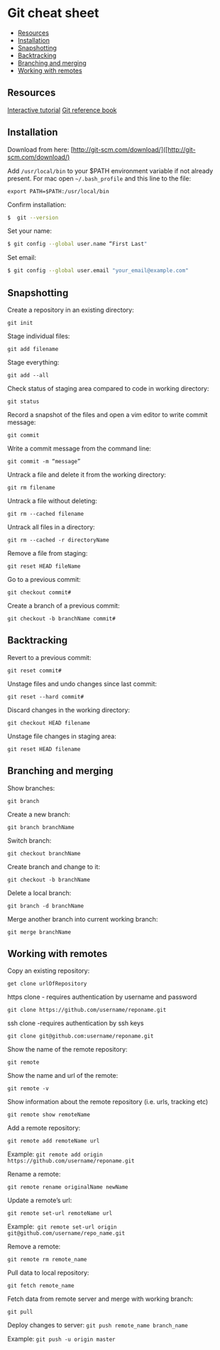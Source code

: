 Git cheat sheet
=======================================
- [Resources](#resources)
- [Installation](#installation)
- [Snapshotting](#snapshotting)
- [Backtracking](#backtracking)
- [Branching and merging](#branching-and-merging)
- [Working with remotes](#working-with-remotes)



Resources
---------------------------------------

[Interactive tutorial](https://try.github.io/levels/1/challenges/1)
[Git reference book](https://git-scm.com/book/en/v2)


Installation
---------------------------------------

Download from here: [http://git-scm.com/download/]([http://git-scm.com/download/)

Add `/usr/local/bin` to your $PATH environment variable if not already present.  For mac open `~/.bash_profile` and this line to the file:

```
export PATH=$PATH:/usr/local/bin
```

Confirm installation:
```bash
$  git --version
```
Set your name:
```bash
$ git config --global user.name “First Last"
```
Set email: 
```bash
$ git config --global user.email "your_email@example.com"
```

Snapshotting
---------------------------------------

Create a repository in an existing directory:

`git init`


Stage individual files:

`git add filename`


Stage everything:

`git add --all`


Check status of staging area compared to code in working directory:

`git status`


Record a snapshot of the files and open a vim editor to write commit message:

`git commit`


Write a commit message from the command line:

`git commit -m “message”`


Untrack a file and delete it from the working directory:

`git rm filename`


Untrack a file without deleting:

`git rm --cached filename`


Untrack all files in a directory:

`git rm --cached -r directoryName`


Remove a file from staging:

`git reset HEAD fileName`


Go to a previous commit:

`git checkout commit#`


Create a branch of a previous commit:

`git checkout -b branchName commit#`


Backtracking
---------------------------------------

Revert to a previous commit:

`git reset commit#`


Unstage files and undo changes since last commit:

`git reset --hard commit#`


Discard changes in the working directory:

`git checkout HEAD filename`


Unstage file changes in staging area:

`git reset HEAD filename`


Branching and merging
---------------------------------------

Show branches:

`git branch`


Create a new branch:

`git branch branchName`


Switch branch:

`git checkout branchName`


Create branch and change to it:

`git checkout -b branchName`


Delete a local branch:

`git branch -d branchName`


Merge another branch into current working branch:

`git merge branchName`


Working with remotes
---------------------------------------

Copy an existing repository:

`get clone urlOfRepository`
 

https clone - requires authentication by username and password

`git clone https://github.com/username/reponame.git`


ssh clone -requires authentication by ssh keys

`git clone git@github.com:username/reponame.git`

 
Show the name of the remote repository:

`git remote`


Show the name and url of the remote:
 
`git remote -v`


Show information about the remote repository (i.e. urls, tracking etc)

`git remote show remoteName`


Add a remote repository:

`git remote add remoteName url`

Example: `git remote add origin https://github.com/username/reponame.git`


Rename a remote:

`git remote rename originalName newName`


Update a remote’s url:

`git remote set-url remoteName url`

Example:` git remote set-url origin git@github.com/username/repo_name.git`


Remove a remote:

`git remote rm remote_name`


Pull data to local repository:

`git fetch remote_name`


Fetch data from remote server and merge with working branch:

`git pull`


Deploy changes to server: 
`git push remote_name branch_name`

Example: `git push -u origin master`



